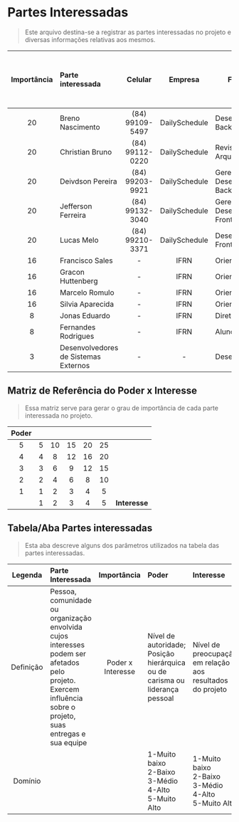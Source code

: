 # Partes Interessadas
> Este arquivo destina-se a registrar as partes interessadas no projeto e diversas informações relativas aos mesmos.

| Importância | Parte interessada | Celular | Empresa | Função | Principais Responsabilidades | Principais interesses / expectativas | Poder na epresa | Interesse no projeto | Estratégias para ganhar mais suporte ou reduzir resistências |
| :---: | :--- | :---: | :---:  | --- | --- | --- | --- | --- | --- |
| 20 | Breno Nascimento | (84) 99109-5497 | DailySchedule | Desenvolvedor Backend |  |  |  |  |  |
| 20 | Christian Bruno | (84) 99112-0220 | DailySchedule | Revisor e Arquivista |  |  |  |  |  |
| 20 | Deivdson Pereira | (84) 99203-9921 | DailySchedule | Gerente e Desenvolvedor Backend |  |  |  |  |  |
| 20 | Jefferson Ferreira | (84) 99132-3040 | DailySchedule | Gerente e Desenvolvedor Frontend |  |  |  |  |  |
| 20 | Lucas Melo | (84) 99210-3371 | DailySchedule | Desenvolvedor Frontend |  |  |  |  |  |
| 16 | Francisco Sales | - | IFRN | Orientador |  |  |  |  |  |
| 16 | Gracon Huttenberg | - | IFRN | Orientador |  |  |  |  |  |
| 16 | Marcelo Romulo | - | IFRN | Orientador |  |  |  |  |  |
| 16 | Silvia Aparecida | - | IFRN | Orientador |  |  |  |  |  |
| 8 | Jonas Eduardo | - | IFRN | Diretor |  |  |  |  |  |
| 8 | Fernandes Rodrigues | - | IFRN | Aluno |  |  |  |  |  |
| 3 | Desenvolvedores de Sistemas Externos | - | - | Desenvolvedor |  |  |  |  |  |

## Matriz de Referência do Poder x Interesse
> Essa matriz serve para gerar o grau de importância de cada parte interessada no projeto.

| Poder | | | | | | |
| :---: | :---: | :---: | :---: | :---: | :---: | :---: |
| 5 | 5 | 10 | 15 | 20 | 25 | |
| 4 | 4 | 8 | 12 | 16 | 20 | |
| 3 | 3 | 6 | 9 | 12 | 15 | |
| 2 | 2 | 4 | 6 | 8 | 10 | |
| 1 | 1 | 2 | 3 | 4 | 5 | |
|  | 1 | 2 | 3 | 4 | 5 | **Interesse** |

## Tabela/Aba Partes interessadas
> Esta aba descreve alguns dos parâmetros utilizados na tabela das partes interessadas.

| Legenda | Parte Interessada | Importância | Poder | Interesse |
| :---: | :--- | :---: | :--- | :--- |
| Definição | Pessoa, comunidade ou organização envolvida cujos interesses podem ser afetados pelo projeto. Exercem influência sobre o projeto, suas entregas e sua equipe | Poder x Interesse | Nível de autoridade; <br> Posição hierárquica ou de carisma ou liderança pessoal | Nível de preocupação em relação aos resultados do projeto |
| Domínio |  |  | 1-Muito baixo <br> 2-Baixo <br> 3-Médio <br> 4-Alto <br> 5-Muito Alto | 1-Muito baixo <br> 2-Baixo <br> 3-Médio <br> 4-Alto <br> 5-Muito Alto |
